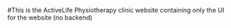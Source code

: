 #This is the ActiveLife Physiotherapy clinic website containing only the UI for the website (no backend)
